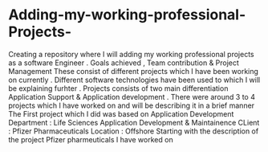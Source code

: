 # Adding-my-working-professional-Projects-
Creating a repository where I will adding my working professional projects as a software Engineer . Goals achieved , Team contribution &amp; Project Management 
These consist of different projects which I have been working on currently . Different software technologies have been used to which I will be explaining furhter . Projects consists of two main differentiation Application Support & Application development .
There were around 3 to 4 projects which I have worked on and will be describing it in a brief manner 
The First project which I did was based on Application Development 
Department : Life Sciences Application Development & Maintainence CLient : Pfizer Pharmaceuticals Location : Offshore 
Starting with the description of the project 
Pfizer pharmeuticals I have worked on
